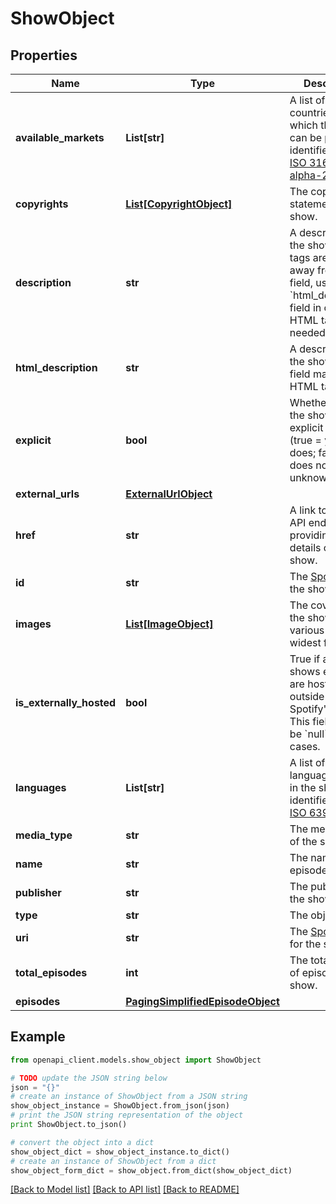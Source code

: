 # ShowObject


## Properties
Name | Type | Description | Notes
------------ | ------------- | ------------- | -------------
**available_markets** | **List[str]** | A list of the countries in which the show can be played, identified by their [ISO 3166-1 alpha-2](http://en.wikipedia.org/wiki/ISO_3166-1_alpha-2) code.  | 
**copyrights** | [**List[CopyrightObject]**](CopyrightObject.md) | The copyright statements of the show.  | 
**description** | **str** | A description of the show. HTML tags are stripped away from this field, use &#x60;html_description&#x60; field in case HTML tags are needed.  | 
**html_description** | **str** | A description of the show. This field may contain HTML tags.  | 
**explicit** | **bool** | Whether or not the show has explicit content (true &#x3D; yes it does; false &#x3D; no it does not OR unknown).  | 
**external_urls** | [**ExternalUrlObject**](ExternalUrlObject.md) |  | 
**href** | **str** | A link to the Web API endpoint providing full details of the show.  | 
**id** | **str** | The [Spotify ID](/documentation/web-api/concepts/spotify-uris-ids) for the show.  | 
**images** | [**List[ImageObject]**](ImageObject.md) | The cover art for the show in various sizes, widest first.  | 
**is_externally_hosted** | **bool** | True if all of the shows episodes are hosted outside of Spotify&#39;s CDN. This field might be &#x60;null&#x60; in some cases.  | 
**languages** | **List[str]** | A list of the languages used in the show, identified by their [ISO 639](https://en.wikipedia.org/wiki/ISO_639) code.  | 
**media_type** | **str** | The media type of the show.  | 
**name** | **str** | The name of the episode.  | 
**publisher** | **str** | The publisher of the show.  | 
**type** | **str** | The object type.  | 
**uri** | **str** | The [Spotify URI](/documentation/web-api/concepts/spotify-uris-ids) for the show.  | 
**total_episodes** | **int** | The total number of episodes in the show.  | 
**episodes** | [**PagingSimplifiedEpisodeObject**](PagingSimplifiedEpisodeObject.md) |  | 

## Example

```python
from openapi_client.models.show_object import ShowObject

# TODO update the JSON string below
json = "{}"
# create an instance of ShowObject from a JSON string
show_object_instance = ShowObject.from_json(json)
# print the JSON string representation of the object
print ShowObject.to_json()

# convert the object into a dict
show_object_dict = show_object_instance.to_dict()
# create an instance of ShowObject from a dict
show_object_form_dict = show_object.from_dict(show_object_dict)
```
[[Back to Model list]](../README.md#documentation-for-models) [[Back to API list]](../README.md#documentation-for-api-endpoints) [[Back to README]](../README.md)


